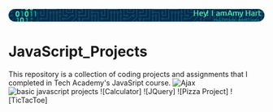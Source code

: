 ![](https://github.com/ahart8/JavaScript_Projects/blob/main/github-header-image.png)

# JavaScript_Projects

 This repository is a collection of coding projects and assignments that I completed in Tech Academy's JavaSript course.
![Ajax]()
![basic javascript projects](https://github.com/ahart8/JavaScript_Projects/tree/main/Basic%20JavaScript%20Projects)
![Calculator]
![JQuery]
![Pizza Project]
![TicTacToe]
 
